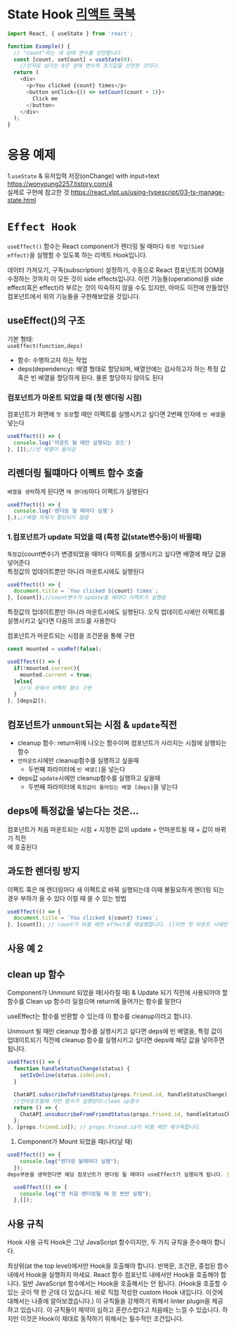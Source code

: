# State Hook [리액트 쿡북](https://ko.reactjs.org/docs/hooks-overview.html)

```javascript
import React, { useState } from 'react';

function Example() {
  // "count"라는 새 상태 변수를 선언합니다
  const [count, setCount] = useState(0);
    //인자로 넘기는 0은 상태 변수의 초기값을 선언한 것이다.
  return (
    <div>
      <p>You clicked {count} times</p>
      <button onClick={() => setCount(count + 1)}>
        Click me
      </button>
    </div>
  );
}
```

응용 예제
=====
1.`useState` & 유저입력 저장(onChange) with input=text  
https://wonyoung2257.tistory.com/4  
실제로 구현에 참고한 것  https://react.vlpt.us/using-typescript/03-ts-manage-state.html

# `Effect Hook `
`useEffect()` 함수는 React component가 렌더링 될 때마다 `특정 작업(Sied effect)`을 실행할 수 있도록 하는 리액트 Hook입니다.

데이터 가져오기, 구독(subscription) 설정하기, 수동으로 React 컴포넌트의 DOM을 수정하는 것까지 이 모든 것이 side effects입니다. 이런 기능들(operations)을 side effect(혹은 effect)라 부르는 것이 익숙하지 않을 수도 있지만, 아마도 이전에 만들었던 컴포넌트에서 위의 기능들을 구현해보았을 것입니다.

## useEffect()의 구조  
기본 형태:  
`useEffect(function,deps)`
- 함수: 수행하고자 하는 작업
- deps(dependency): 배열 형태로 할당되며, 배열안에는 검사하고자 하는 특정 값 혹은 빈 배열을 할당하게 된다. 물론 할당하지 않아도 된다  

### 컴포넌트가 마운트 되었을 때 (첫 렌더링 시점)    
컴포넌트가 화면에 `첫 등장`할 때만 이펙트를 실행시키고 싶다면 2번째 인자에 `빈 배열`을 넣는다
```javascript
useEffect(() => {
  console.log('마운트 될 때만 실행되는 코드')
}, []);//빈 배열이 들어감 
```
## 리렌더링 될떄마다 이펙트 함수 호출
`배열을 생략`하게 된다면 `매 랜더링`마다 이펙트가 실행된다
```javascript
useEffect(() => {
  console.log('렌더링 될 때마다 실행')
},);//배열 자체가 할당되지 않음
```
### 1.컴포넌트가 update 되었을 때 (특정 값(state변수등)이 바뀔때)  
`특정값`(count변수)가 변경되었을 때마다 이펙트를 실행시키고 싶다면 배열에 해당 값을 넣어준다  
특정값의 업데이트뿐만 아니라 마운트시에도 실행된다
```javascript
useEffect(() => {
  document.title = `You clicked ${count} times`;
}, [count]);//count변수가 update될 때마다 이펙트가 실행됨 
```
특정값의 업데이트뿐만 아니라 마운트시에도 실행된다. 오직 업데이트시에만 이펙트를 실행시키고 싶다면 다음의 코드를 사용한다
 
컴포넌트가 마운트되는 시점을 조건문을 통해 구현
```javascript
const mounted = useRef(false);

useEffect(() => {
  if(!mounted.current){
    mounted.current = true;
  }else{
    //이 곳에서 이펙트 함수 구현
  }
}, [deps값]);
```  

## 컴포넌트가 `unmount`되는 시점 & `update`직전
* cleanup 함수: return뒤에 나오는 함수이며 컴포넌트가 사라지는 시점에 실행되는 함수
* `언마운트`시에만 cleanup함수를 실행하고 싶을때  
  * 두번째 파라미터에 `빈 배열[]`을 넣는다
* deps값 `update`시에만 cleanup함수를 실행하고 싶을때  
  * 두번째 파라미터에 `특정값이 들어있는 배열 [deps]`을 넣는다
## deps에 특정값을 넣는다는 것은...  
컴포넌트가 처음 마운트되는 시점 + 지정한 값의 update + 언마운트될 때 + 값이 바뀌기 직전  
에 호출된다
## 과도한 렌더링 방지
이펙트 훅은 매 렌더링마다 새 이펙트로 바꿔 실행되는데 이때 불필요하게 렌더링
되는 경우 부하가 올 수 있다 이럴 때 쓸 수 있는 방법
```javascript
useEffect(() => {
  document.title = `You clicked ${count} times`;
}, [count]); // count가 바뀔 때만 effect를 재실행합니다. []이면 첫 마운트 시때만 렌더링 되며 아무 인자도 넘기지 않는다면 매 렌러딩마다 훅이 발동한다
```
##  사용 예 2
## clean up 함수
Component가 Unmount 되었을 때(사라질 때) & Update 되기 직전에 사용되어야 할 함수를 Clean up 함수라 일컬으며 return에 들어가는 함수를 말한다

useEffect는 함수를 반환할 수 있는데 이 함수를 cleanup이라고 합니다.

Unmount 될 때만 cleanup 함수를 실행시키고 싶다면 deps에 빈 배열을,
특정 값이 업데이트되기 직전에 cleanup 함수를 실행시키고 싶다면 deps에 해당 값을 넣어주면 됩니다.
```javascript
useEffect(() => {
  function handleStatusChange(status) {
    setIsOnline(status.isOnline);
  }

  ChatAPI.subscribeToFriendStatus(props.friend.id, handleStatusChange);
  //언마운트될때 리턴 함수가 실행된다:clean up함수
  return () => {
    ChatAPI.unsubscribeFromFriendStatus(props.friend.id, handleStatusChange);
  };
}, [props.friend.id]); // props.friend.id가 바뀔 때만 재구독합니다.
```
1. Component가 Mount 되었을 때(나타날 때)
```javascript
useEffect(() => {
    console.log("렌더링 될때마다 실행");
  });
deps부분을 생략한다면 해당 컴포넌트가 렌더링 될 때마다 useEffect가 실행되게 됩니다. 만약 맨 처음 렌더링 될 때 한 번만 실행하고 싶다면 deps위치에 빈 배열을 넣어줍니다.

  useEffect(() => {
    console.log("맨 처음 렌더링될 때 한 번만 실행");
  },[]);
```

## 사용 규칙
Hook 사용 규칙
Hook은 그냥 JavaScript 함수이지만, 두 가지 규칙을 준수해야 합니다.

최상위(at the top level)에서만 Hook을 호출해야 합니다. 반복문, 조건문, 중첩된 함수 내에서 Hook을 실행하지 마세요.
React 함수 컴포넌트 내에서만 Hook을 호출해야 합니다. 일반 JavaScript 함수에서는 Hook을 호출해서는 안 됩니다. (Hook을 호출할 수 있는 곳이 딱 한 군데 더 있습니다. 바로 직접 작성한 custom Hook 내입니다. 이것에 대해서는 나중에 알아보겠습니다.)
이 규칙들을 강제하기 위해서 linter plugin을 제공하고 있습니다. 이 규칙들이 제약이 심하고 혼란스럽다고 처음에는 느낄 수 있습니다. 하지만 이것은 Hook이 제대로 동작하기 위해서는 필수적인 조건입니다.

